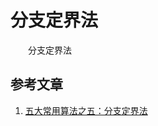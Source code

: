 #  分支定界法

　　分支定界法

## 参考文章

1. [五大常用算法之五：分支定界法](https://www.cnblogs.com/steven_oyj/archive/2010/05/22/1741378.html)

